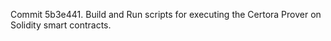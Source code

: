 Commit 5b3e441.                    Build and Run scripts for executing the Certora Prover on Solidity smart contracts.